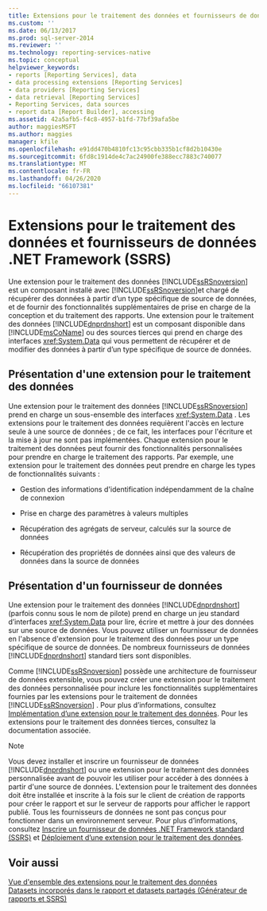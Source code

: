 ```yaml
---
title: Extensions pour le traitement des données et fournisseurs de données du .NET Framework (SSRS) | Microsoft Docs
ms.custom: ''
ms.date: 06/13/2017
ms.prod: sql-server-2014
ms.reviewer: ''
ms.technology: reporting-services-native
ms.topic: conceptual
helpviewer_keywords:
- reports [Reporting Services], data
- data processing extensions [Reporting Services]
- data providers [Reporting Services]
- data retrieval [Reporting Services]
- Reporting Services, data sources
- report data [Report Builder], accessing
ms.assetid: 42a5afb5-f4c8-4957-b1fd-77bf39afa5be
author: maggiesMSFT
ms.author: maggies
manager: kfile
ms.openlocfilehash: e91dd470b4810fc13c95cbb335b1cf8d2b10430e
ms.sourcegitcommit: 6fd8c1914de4c7ac24900fe388ecc7883c740077
ms.translationtype: MT
ms.contentlocale: fr-FR
ms.lasthandoff: 04/26/2020
ms.locfileid: "66107381"
---
```

# <a name="data-processing-extensions-and-net-framework-data-providers-ssrs"></a>Extensions pour le traitement des données et fournisseurs de données .NET Framework (SSRS)
  Une extension pour le traitement des données [!INCLUDE[ssRSnoversion](../../includes/ssrsnoversion-md.md)] est un composant installé avec [!INCLUDE[ssRSnoversion](../../includes/ssrsnoversion-md.md)]et chargé de récupérer des données à partir d’un type spécifique de source de données, et de fournir des fonctionnalités supplémentaires de prise en charge de la conception et du traitement des rapports. Une extension pour le traitement des données [!INCLUDE[dnprdnshort](../../includes/dnprdnshort-md.md)] est un composant disponible dans [!INCLUDE[msCoName](../../includes/msconame-md.md)] ou des sources tierces qui prend en charge des interfaces <xref:System.Data> qui vous permettent de récupérer et de modifier des données à partir d’un type spécifique de source de données.  
  
## <a name="understanding-a-data-processing-extension"></a>Présentation d'une extension pour le traitement des données  
 Une extension pour le traitement des données [!INCLUDE[ssRSnoversion](../../includes/ssrsnoversion-md.md)] prend en charge un sous-ensemble des interfaces <xref:System.Data> . Les extensions pour le traitement des données requièrent l'accès en lecture seule à une source de données ; de ce fait, les interfaces pour l'écriture et la mise à jour ne sont pas implémentées. Chaque extension pour le traitement des données peut fournir des fonctionnalités personnalisées pour prendre en charge le traitement des rapports. Par exemple, une extension pour le traitement des données peut prendre en charge les types de fonctionnalités suivants :  
  
-   Gestion des informations d'identification indépendamment de la chaîne de connexion  
  
-   Prise en charge des paramètres à valeurs multiples  
  
-   Récupération des agrégats de serveur, calculés sur la source de données  
  
-   Récupération des propriétés de données ainsi que des valeurs de données dans la source de données  
  
## <a name="understanding-a-data-provider"></a>Présentation d'un fournisseur de données  
 Une extension pour le traitement des données [!INCLUDE[dnprdnshort](../../includes/dnprdnshort-md.md)] (parfois connu sous le nom de pilote) prend en charge un jeu standard d’interfaces <xref:System.Data> pour lire, écrire et mettre à jour des données sur une source de données. Vous pouvez utiliser un fournisseur de données en l'absence d'extension pour le traitement des données pour un type spécifique de source de données. De nombreux fournisseurs de données [!INCLUDE[dnprdnshort](../../includes/dnprdnshort-md.md)] standard tiers sont disponibles.  
  
 Comme [!INCLUDE[ssRSnoversion](../../includes/ssrsnoversion-md.md)] possède une architecture de fournisseur de données extensible, vous pouvez créer une extension pour le traitement des données personnalisée pour inclure les fonctionnalités supplémentaires fournies par les extensions pour le traitement de données [!INCLUDE[ssRSnoversion](../../includes/ssrsnoversion-md.md)] . Pour plus d’informations, consultez [Implémentation d’une extension pour le traitement des données](../extensions/data-processing/implementing-a-data-processing-extension.md). Pour les extensions pour le traitement des données tierces, consultez la documentation associée.  
  
> [!NOTE]  
>  Vous devez installer et inscrire un fournisseur de données [!INCLUDE[dnprdnshort](../../includes/dnprdnshort-md.md)] ou une extension pour le traitement des données personnalisée avant de pouvoir les utiliser pour accéder à des données à partir d'une source de données. L'extension pour le traitement des données doit être installée et inscrite à la fois sur le client de création de rapports pour créer le rapport et sur le serveur de rapports pour afficher le rapport publié. Tous les fournisseurs de données ne sont pas conçus pour fonctionner dans un environnement serveur. Pour plus d’informations, consultez [Inscrire un fournisseur de données .NET Framework standard &#40;SSRS&#41;](register-a-standard-net-framework-data-provider-ssrs.md) et [Déploiement d’une extension pour le traitement des données](../extensions/data-processing/deploying-a-data-processing-extension.md).  
  
## <a name="see-also"></a>Voir aussi  
 [Vue d'ensemble des extensions pour le traitement des données](../extensions/data-processing/data-processing-extensions-overview.md)   
 [Datasets incorporés dans le rapport et datasets partagés &#40;Générateur de rapports et SSRS&#41;](report-embedded-datasets-and-shared-datasets-report-builder-and-ssrs.md)  
  
  
